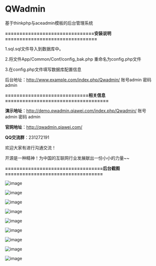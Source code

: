 
# QWadmin
基于thinkphp与aceadmin模板的后台管理系统

**===============================安装说明================================**



1.sql.sql文件导入到数据库中。

2.将文件App/Common/Conf/config_bak.php 重命名为config.php文件

3.在config.php文件填写数据库配置信息

后台地址：http://www.example.com/index.php/Qwadmin/   账号admin  密码 admin

**=============================相关信息====================================**

**演示地址**：http://demo.qwadmin.qiawei.com/index.php/Qwadmin/  账号admin  密码 admin

**官网地址**：http://qwadmin.qiawei.com/

**QQ交流群**：231272191

欢迎大家有进行沟通交流！

开源是一种精神！为中国的互联网行业发展献出一份小小的力量~~

**==================================后台截图==================================**

![image](https://github.com/qiaweicom/qwadmin/raw/master/screenshots/login.png)

![image](https://github.com/qiaweicom/qwadmin/raw/master/screenshots/index.png)

![image](https://github.com/qiaweicom/qwadmin/raw/master/screenshots/person.png)

![image](https://github.com/qiaweicom/qwadmin/raw/master/screenshots/member.png)

![image](https://github.com/qiaweicom/qwadmin/raw/master/screenshots/group.png)

![image](https://github.com/qiaweicom/qwadmin/raw/master/screenshots/Database.png)

![image](https://github.com/qiaweicom/qwadmin/raw/master/screenshots/new_add.png)

![image](https://github.com/qiaweicom/qwadmin/raw/master/screenshots/links.png)

![image](https://github.com/qiaweicom/qwadmin/raw/master/screenshots/menu.png)